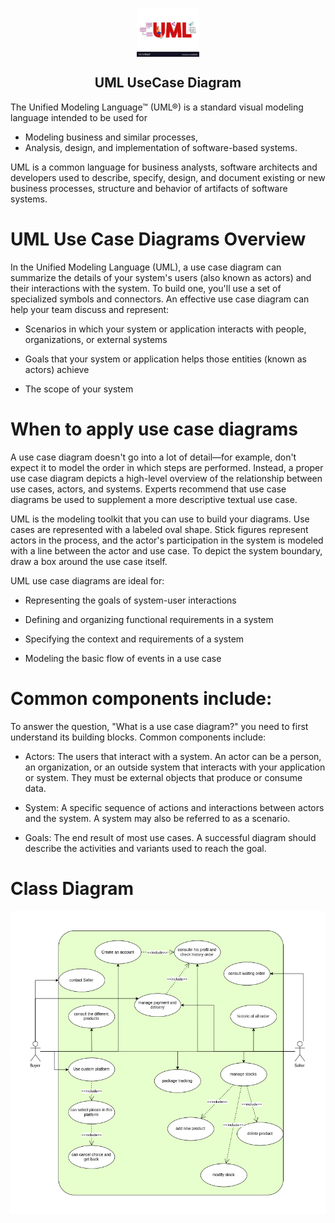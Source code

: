 <p align="center">
 <img width="100px" src="../src/img/logo.jpeg" align="center" alt="GitHub Readme Stats" />
 <h2 align="center">UML UseCase Diagram</h2>
   
<p>
The Unified Modeling Language™ (UML®) is a standard visual modeling language intended to be used for 

* Modeling business and similar processes,
* Analysis, design, and implementation of software-based systems.

UML is a common language for business analysts, software architects and developers used to describe, specify, design, and document existing or new business processes, structure and behavior of artifacts of software systems.
</p>


# UML Use Case Diagrams Overview

In the Unified Modeling Language (UML), a use case diagram can summarize the details of your system's users (also known as actors) and their interactions with the system. To build one, you'll use a set of specialized symbols and connectors. An effective use case diagram can help your team discuss and represent:

* Scenarios in which your system or application interacts with people, organizations, or external systems

*  Goals that your system or application helps those entities (known as actors) achieve

*  The scope of your system



 
# When to apply use case diagrams

 A use case diagram doesn't go into a lot of detail—for example, don't expect it to model the order in which steps are performed. Instead, a proper use case diagram depicts a high-level overview of the relationship between use cases, actors, and systems. Experts recommend that use case diagrams be used to supplement a more descriptive textual use case.

UML is the modeling toolkit that you can use to build your diagrams. Use cases are represented with a labeled oval shape. Stick figures represent actors in the process, and the actor's participation in the system is modeled with a line between the actor and use case. To depict the system boundary, draw a box around the use case itself.

UML use case diagrams are ideal for:

* Representing the goals of system-user interactions

* Defining and organizing functional requirements in a system

* Specifying the context and requirements of a system

* Modeling the basic flow of events in a use case


# Common components include:
To answer the question, "What is a use case diagram?" you need to first understand its building blocks. Common components include:

* Actors: The users that interact with a system. An actor can be a person, an organization, or an outside system that interacts with your application or system. They must be external objects that produce or consume data.

* System: A specific sequence of actions and interactions between actors and the system. A system may also be referred to as a scenario.

* Goals: The end result of most use cases. A successful diagram should describe the activities and variants used to reach the goal.

# Class Diagram

![unknown](../src/img/UserCaseCustomKey.jpg)
 


